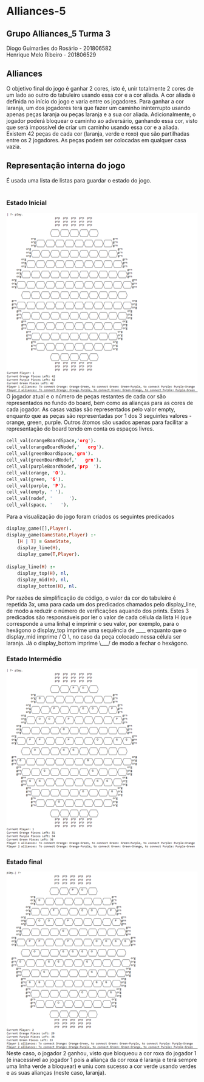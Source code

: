 # Alliances-5

## Grupo Alliances_5 Turma 3
Diogo Guimarães do Rosário - 201806582  
Henrique Melo Ribeiro - 201806529

## Alliances
O objetivo final do jogo é ganhar 2 cores, isto é, unir totalmente 2 cores de um lado ao outro do tabuleiro usando essa cor e a cor aliada. 
A cor aliada é definida no início do jogo e varia entre os jogadores.
Para ganhar a cor laranja, um dos jogadores terá que fazer um caminho ininterrupto usando apenas peças laranja ou peças laranja e a sua cor aliada. 
Adicionalmente, o jogador poderá bloquear o caminho ao adversário, ganhando essa cor, visto que será impossível de criar um caminho usando essa cor e a aliada.
Existem 42 peças de cada cor (laranja, verde e roxo) que são partilhadas entre os 2 jogadores.
As peças podem ser colocadas em qualquer casa vazia.

## Representação interna do jogo
É usada uma lista de listas para guardar o estado do jogo. <br /><br />
### Estado Inicial
![Initial Board Representation](./images/initialBoard.png) <br />
O jogador atual e o número de peças restantes de cada cor são representados no fundo do board, bem como as alianças para as cores de cada jogador.
As casas vazias são representados pelo valor empty, enquanto que as peças são representadas por 1 dos 3 seguintes valores - orange, green, purple. 
Outros átomos são usados apenas para facilitar a representação do board tendo em conta os espaços livres.
```prolog
cell_val(orangeBoardSpace,'org').
cell_val(orangeBoardNodef,'   org').
cell_val(greenBoardSpace,'grn').
cell_val(greenBoardNodef,'   grn').
cell_val(purpleBoardNodef,'prp  ').
cell_val(orange, 'O').
cell_val(green, 'G').
cell_val(purple, 'P').
cell_val(empty, ' ').
cell_val(nodef, '      ').
cell_val(space, '   ').
```
Para a visualização do jogo foram criados os seguintes predicados
```prolog
display_game([],Player).
display_game(GameState,Player) :-
    [H | T] = GameState,
    display_line(H),
    display_game(T,Player).
    
display_line(H) :-
    display_top(H), nl,
    display_mid(H), nl,
    display_bottom(H), nl.
```
Por razões de simplificação de código, o valor da cor do tabuleiro é repetida 3x, uma para cada um dos predicados chamados pelo display_line, de modo a reduzir o número de verificações aquando dos prints.
Estes 3 predicados são responsáveis por ler o valor de cada célula da lista H (que corresponde a uma linha) e imprimir o seu valor, 
por exemplo, para o hexágono o display_top imprime uma sequência de ____ enquanto que o display_mid imprime / O \\, 
no caso da peça colocado nessa célula ser laranja. Já o display_bottom imprime \\___/ de modo a fechar o hexágono.

### Estado Intermédio
![Mid Board Representation](./images/midBoard.png) <br />

### Estado final
![Final Board Representation](./images/endBoard.png) <br />
Neste caso, o jogador 2 ganhou, visto que bloqueou a cor roxa do jogador 1 (é inacessível ao jogador 1 pois a aliança da cor roxa é laranja e terá sempre uma linha verde a bloquear) e uniu com sucesso a cor verde usando verdes e as suas alianças (neste caso, laranja).
